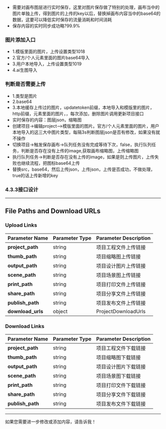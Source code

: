 - 需要对画布图层进行实时保存，这里对图片保存做了特别的处理，画布当中的图片单独上传，得到图片的上传的key以后，替换掉画布内容当中的base64的数据，这要可以降低实时保存的流量消耗和时间消耗
- 保存内容的实时同步成功略?99.9%

### 图片添加入口
- 1.模版里面的图片，上传设置类型1018
- 2.官方/个人元素里面的图片base64导入
- 3.用户本地导入，上传设置类型1019
- 4.ai生图导入

### 判断是否需要上传
- 1.类型是图片
- 2.base64
- 3.本地缓存上传过的图片，updatetoken前缀，本地导入和模版里的图片，http前缀，元素里面的图片，，每次添加，删除图片调用更新项目接口
- 实时保存的内容：图层json，缩略图
- 创建项目->编辑project——>模版里面的图片。官方/个人元素里面的图片，用户本地导入的这三大中图片类型，每隔3s判断图层json是否有修改，如果没有就不操作
- 切换项目->触发保存画布->队列任务没有完成等待下次，false，执行队列任务，判断是否存在没有上传的image,获取画布缩略图，上传缩略图
- 执行队列任务->判断是否存在没有上传的image，如果是则上传图片，上传失败也继续流程，把图标base64上传
- 替换src，base64，然后上传json，上传json，上传是否成功，不做处理，true的话上传新增的key

### 4.3.3接口设计


---

## File Paths and Download URLs

### Upload Links

| Parameter Name   | Parameter Type | Parameter Description        |
|-------------------|-----------------|------------------------------|
| **project_path**  | string          | 项目工程文件上传链接         |
| **thumb_path**    | string          | 项目缩略图上传链接           |
| **output_path**   | string          | 项目设计图片上传链接         |
| **scene_path**    | string          | 项目场景图上传链接           |
| **print_path**    | string          | 项目打印文件上传链接         |
| **share_path**    | string          | 项目分享文件上传链接         |
| **publish_path**  | string          | 项目发布文件上传链接         |
| **download_urls** | object          | ProjectDownloadUrls          |

### Download Links

| Parameter Name   | Parameter Type | Parameter Description        |
|-------------------|-----------------|------------------------------|
| **project_path**  | string          | 项目工程文件下载链接         |
| **thumb_path**    | string          | 项目缩略图下载链接           |
| **output_path**   | string          | 项目设计图片下载链接         |
| **scene_path**    | string          | 项目场景图下载链接           |
| **print_path**    | string          | 项目打印文件下载链接         |
| **share_path**    | string          | 项目分享文件下载链接         |
| **publish_path**  | string          | 项目发布文件下载链接         |

---

如果您需要进一步修改或添加内容，请告诉我！
